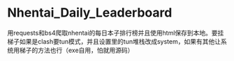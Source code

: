 # Nhentai_Daily_Leaderboard

用requests和bs4爬取nhentai的每日本子排行榜并且使用html保存到本地。要挂梯子如果是clash要tun模式，并且设置里的tun堆栈改成system，如果有其他让系统用梯子的方法也行（exe自用，怕就用源码）
